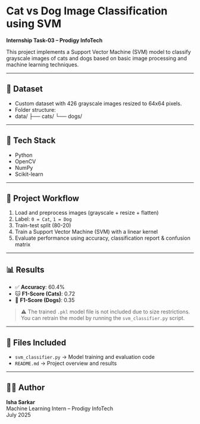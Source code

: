 # Cat vs Dog Image Classification using SVM  
**Internship Task-03 – Prodigy InfoTech**

This project implements a Support Vector Machine (SVM) model to classify grayscale images of cats and dogs based on basic image processing and machine learning techniques.

---

## 📁 Dataset
- Custom dataset with 426 grayscale images resized to 64x64 pixels.
- Folder structure:
- data/
├── cats/
└── dogs/

---

## 🔧 Tech Stack
- Python
- OpenCV
- NumPy
- Scikit-learn

---

## 🚀 Project Workflow

1. Load and preprocess images (grayscale + resize + flatten)
2. Label: `0 = Cat`, `1 = Dog`
3. Train-test split (80-20)
4. Train a Support Vector Machine (SVM) with a linear kernel
5. Evaluate performance using accuracy, classification report & confusion matrix

---

## 📊 Results

- ✅ **Accuracy**: 60.4%
- 🐱 **F1-Score (Cats)**: 0.72
- 🐶 **F1-Score (Dogs)**: 0.35

> ⚠️ The trained `.pkl` model file is not included due to size restrictions.  
> You can retrain the model by running the `svm_classifier.py` script.

---

## 📂 Files Included

- `svm_classifier.py` → Model training and evaluation code
- `README.md` → Project overview and results

---

## 🧑‍💻 Author

**Isha Sarkar**  
Machine Learning Intern – Prodigy InfoTech  
July 2025

